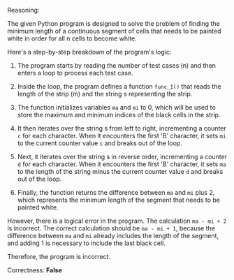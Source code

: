 Reasoning:

The given Python program is designed to solve the problem of finding the minimum length of a continuous segment of cells that needs to be painted white in order for all n cells to become white.

Here's a step-by-step breakdown of the program's logic:

1. The program starts by reading the number of test cases (n) and then enters a loop to process each test case.

2. Inside the loop, the program defines a function `func_1()` that reads the length of the strip (m) and the string s representing the strip.

3. The function initializes variables `ma` and `mi` to 0, which will be used to store the maximum and minimum indices of the black cells in the strip.

4. It then iterates over the string s from left to right, incrementing a counter `c` for each character. When it encounters the first 'B' character, it sets `mi` to the current counter value `c` and breaks out of the loop.

5. Next, it iterates over the string s in reverse order, incrementing a counter `d` for each character. When it encounters the first 'B' character, it sets `ma` to the length of the string minus the current counter value `d` and breaks out of the loop.

6. Finally, the function returns the difference between `ma` and `mi` plus 2, which represents the minimum length of the segment that needs to be painted white.

However, there is a logical error in the program. The calculation `ma - mi + 2` is incorrect. The correct calculation should be `ma - mi + 1`, because the difference between `ma` and `mi` already includes the length of the segment, and adding 1 is necessary to include the last black cell.

Therefore, the program is incorrect.

Correctness: **False**
